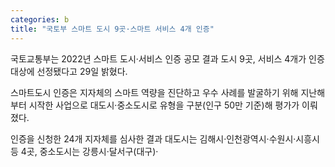 ```yaml
---
categories: b
title: "국토부 스마트 도시 9곳·스마트 서비스 4개 인증"
---
```







국토교통부는 2022년 스마트 도시&middot;서비스 인증 공모 결과 도시 9곳, 서비스 4개가 인증대상에 선정됐다고 29일 밝혔다.&nbsp;

스마트도시 인증은 지자체의 스마트 역량을 진단하고 우수 사례를 발굴하기 위해 지난해부터 시작한 사업으로 대도시&middot;중소도시로 유형을 구분(인구 50만 기준)해 평가가 이뤄졌다.

인증을 신청한 24개 지자체를 심사한 결과 대도시는 김해시&middot;인천광역시&middot;수원시&middot;시흥시 등 4곳, 중소도시는 강릉시&middot;달서구(대구)&middot;